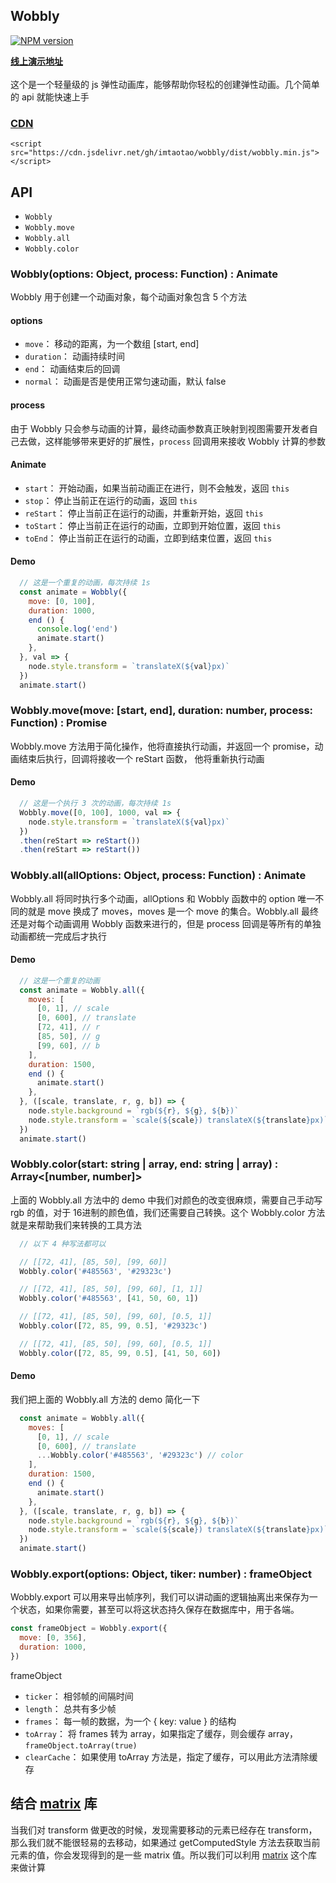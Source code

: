 ## Wobbly
[![NPM version][npm-image]][npm-url]

[**线上演示地址**](https://imtaotao.github.io/wobbly)<br/><br/>
这个是一个轻量级的 js 弹性动画库，能够帮助你轻松的创建弹性动画。几个简单的 api 就能快速上手

### [CDN][cdn] 
`<script src="https://cdn.jsdelivr.net/gh/imtaotao/wobbly/dist/wobbly.min.js"></script>`

## API
  + `Wobbly`
  + `Wobbly.move`
  + `Wobbly.all`
  + `Wobbly.color`

### Wobbly(options: Object, process: Function) : Animate
Wobbly 用于创建一个动画对象，每个动画对象包含 5 个方法

#### options
  +  `move`： 移动的距离，为一个数组 [start, end]
  +  `duration`： 动画持续时间
  +  `end`： 动画结束后的回调
  +  `normal`： 动画是否是使用正常匀速动画，默认 false

#### process
  由于 Wobbly 只会参与动画的计算，最终动画参数真正映射到视图需要开发者自己去做，这样能够带来更好的扩展性，`process` 回调用来接收 Wobbly 计算的参数

#### Animate
  +  `start`： 开始动画，如果当前动画正在进行，则不会触发，返回 `this`
  +  `stop`： 停止当前正在运行的动画，返回 `this`
  +  `reStart`： 停止当前正在运行的动画，并重新开始，返回 `this`
  +  `toStart`： 停止当前正在运行的动画，立即到开始位置，返回 `this`
  +  `toEnd`： 停止当前正在运行的动画，立即到结束位置，返回 `this`

#### Demo
```js
  // 这是一个重复的动画，每次持续 1s
  const animate = Wobbly({
    move: [0, 100],
    duration: 1000,
    end () {
      console.log('end')
      animate.start()
    },
  }, val => {
    node.style.transform = `translateX(${val}px)`
  })
  animate.start()
```


### Wobbly.move(move: [start, end], duration: number, process: Function) : Promise<Function>
Wobbly.move 方法用于简化操作，他将直接执行动画，并返回一个 promise，动画结束后执行，回调将接收一个 reStart 函数，
他将重新执行动画

#### Demo
```js
  // 这是一个执行 3 次的动画，每次持续 1s
  Wobbly.move([0, 100], 1000, val => {
    node.style.transform = `translateX(${val}px)`
  })
  .then(reStart => reStart())
  .then(reStart => reStart())
```


### Wobbly.all(allOptions: Object, process: Function) : Animate
Wobbly.all 将同时执行多个动画，allOptions 和 Wobbly 函数中的 option 唯一不同的就是 move 换成了 moves，moves 是一个 move 的集合。Wobbly.all 最终还是对每个动画调用 Wobbly 函数来进行的，但是 process 回调是等所有的单独动画都统一完成后才执行

#### Demo
```js
  // 这是一个重复的动画
  const animate = Wobbly.all({
    moves: [
      [0, 1], // scale
      [0, 600], // translate
      [72, 41], // r
      [85, 50], // g
      [99, 60], // b
    ],
    duration: 1500,
    end () {
      animate.start()
    },
  }, ([scale, translate, r, g, b]) => {
    node.style.background = `rgb(${r}, ${g}, ${b})`
    node.style.transform = `scale(${scale}) translateX(${translate}px)`
  })
  animate.start()
```


### Wobbly.color(start: string | array, end: string | array) : Array<[number, number]>
上面的 Wobbly.all 方法中的 demo 中我们对颜色的改变很麻烦，需要自己手动写 rgb 的值，对于 16进制的颜色值，我们还需要自己转换。这个 Wobbly.color 方法就是来帮助我们来转换的工具方法

```js
  // 以下 4 种写法都可以

  // [[72, 41], [85, 50], [99, 60]]
  Wobbly.color('#485563', '#29323c')

  // [[72, 41], [85, 50], [99, 60], [1, 1]]
  Wobbly.color('#485563', [41, 50, 60, 1])

  // [[72, 41], [85, 50], [99, 60], [0.5, 1]]
  Wobbly.color([72, 85, 99, 0.5], '#29323c')

  // [[72, 41], [85, 50], [99, 60], [0.5, 1]]
  Wobbly.color([72, 85, 99, 0.5], [41, 50, 60])
```

#### Demo
我们把上面的 Wobbly.all 方法的 demo 简化一下
```js
  const animate = Wobbly.all({
    moves: [
      [0, 1], // scale
      [0, 600], // translate
      ...Wobbly.color('#485563', '#29323c') // color
    ],
    duration: 1500,
    end () {
      animate.start()
    },
  }, ([scale, translate, r, g, b]) => {
    node.style.background = `rgb(${r}, ${g}, ${b})`
    node.style.transform = `scale(${scale}) translateX(${translate}px)`
  })
  animate.start()
```

### Wobbly.export(options: Object, tiker: number) : frameObject
Wobbly.export 可以用来导出帧序列，我们可以讲动画的逻辑抽离出来保存为一个状态，如果你需要，甚至可以将这状态持久保存在数据库中，用于各端。
```js
const frameObject = Wobbly.export({
  move: [0, 356],
  duration: 1000,
})

```
frameObject
  +  `ticker`： 相邻帧的间隔时间
  +  `length`： 总共有多少帧
  +  `frames`： 每一帧的数据，为一个 { key: value } 的结构
  +  `toArray`： 将 frames 转为 array，如果指定了缓存，则会缓存 array，`frameObject.toArray(true)`
  +  `clearCache`： 如果使用 toArray 方法是，指定了缓存，可以用此方法清除缓存

## 结合 [matrix](https://github.com/imtaotao/matrix) 库
当我们对 transform 做更改的时候，发现需要移动的元素已经存在 transform，那么我们就不能很轻易的去移动，如果通过 getComputedStyle 方法去获取当前元素的值，你会发现得到的是一些 matrix 值。所以我们可以利用 [matrix](https://github.com/imtaotao/matrix) 这个库来做计算


[npm-url]: https://www.npmjs.com/package/@rustle/wobbly
[npm-image]: https://img.shields.io/npm/v/@rustle/wobbly.svg?style=flat-square
[cdn]: https://cdn.jsdelivr.net/gh/imtaotao/wobbly/dist/wobbly.min.js